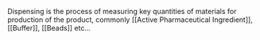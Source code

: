 Dispensing is the process of measuring key quantities of materials for production of the product, commonly [[Active Pharmaceutical Ingredient]], [[Buffer]], [[Beads]] etc...